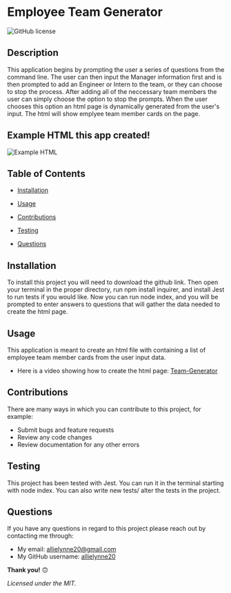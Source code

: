  # **Employee Team Generator**

  ![GitHub license](https://img.shields.io/badge/license-MIT-blue.svg)

  ## **Description**
  This application begins by prompting the user a series of questions from the command line. The user can then input the Manager information first and is then prompted to add an Engineer or Intern to the team, or they can choose to stop the process. After adding all of the neccessary team members the user can simply choose the option to stop the prompts. When the user chooses this option an html page is dynamically generated from the user's input. The html will show emplyee team member cards on the page. 

  ## **Example HTML this app created!**
  ![Example HTML](../team-generator.png)

  ## **Table of Contents**

  * [Installation](#Installation)

  * [Usage](#Usage)

  * [Contributions](#Contributions)

  * [Testing](#Testing)

  * [Questions](#Questions)


  ## **Installation**
  To install this project you will need to download the github link. Then open your terminal in the proper directory, run npm install inquirer, and install Jest to run tests if you would like. Now you can run node index, and you will be prompted to enter answers to questions that will gather the data needed to create the html page.

  ## **Usage**
  This application is meant to create an html file with containing a list of employee team member cards from the user input data. 
  - Here is a video showing how to create the html page: [Team-Generator](https://github.com/allielynne20)

  ## **Contributions**
  There are many ways in which you can contribute to this project, for example:
  - Submit bugs and feature requests
  - Review any code changes 
  - Review documentation for any other errors

  ## **Testing**
  This project has been tested with Jest. You can run it in the terminal starting with node index. You can also write new tests/ alter the tests in the project.

  ## **Questions** 
  If you have any questions in regard to this project please reach out by contacting me through: 
  - My email: allielynne20@gmail.com
  - My GitHub username: [allielynne20](https://github.com/allielynne20)


  **Thank you!** :upside_down_face:


  *Licensed under the MIT.*